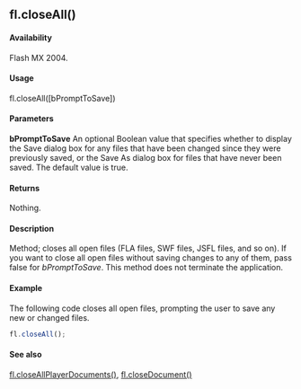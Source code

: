 ## fl.closeAll()

#### Availability

Flash MX 2004.

#### Usage

fl.closeAll([bPromptToSave])

#### Parameters

**bPromptToSave** An optional Boolean value that specifies whether to display the Save dialog box for any files that have been changed since they were previously saved, or the Save As dialog box for files that have never been saved. The default value is true.

#### Returns

Nothing.

#### Description

Method; closes all open files (FLA files, SWF files, JSFL files, and so on). If you want to close all open files without saving changes to any of them, pass false for *bPromptToSave*. This method does not terminate the application.

#### Example

The following code closes all open files, prompting the user to save any new or changed files.

```javascript
fl.closeAll();
```

#### See also

[fl.closeAllPlayerDocuments()](../flash_object_(fl)/fl8.md), [fl.closeDocument()](../flash_object_(fl)/fl9.md)

<span id="fl.closeAllPlayerDocuments()" class="anchor"></span>
